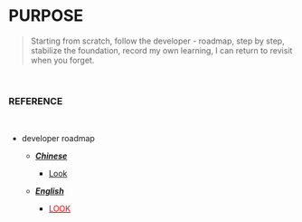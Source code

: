 # PURPOSE
 >Starting from scratch, follow the developer - roadmap, step by step, stabilize the foundation, record my own learning, I can return to revisit when you forget.
<br/>

###  REFERENCE

<br/>

 + developer roadmap <br/>

   + [***Chinese***](https://github.com/goodjack/developer-roadmap-chinese) <br/>

        + [Look](https://github.com/kamranahmedse/developer-roadmap/tree/master/img) <br/>

   + [***English***](https://github.com/kamranahmedse/developer-roadmap) <br/>

        + [<font color=red> LOOK </font>](https://github.com/kamranahmedse/developer-roadmap-chinese/tree/master/img) <br/>

<br/>


